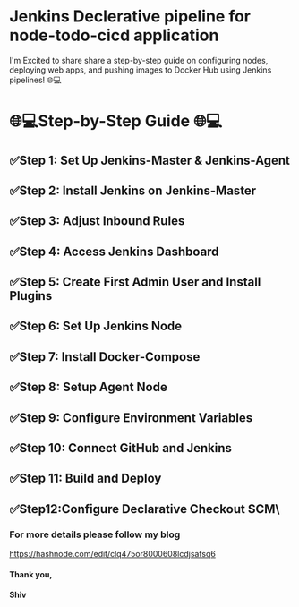 # Jenkins Declerative pipeline for node-todo-cicd application


I'm Excited to share share a step-by-step guide on configuring nodes, deploying web apps, and pushing images to Docker Hub using Jenkins pipelines! 🌐💻

# 🌐💻Step-by-Step Guide 🌐💻
## ✅Step 1: Set Up Jenkins-Master & Jenkins-Agent
## ✅Step 2: Install Jenkins on Jenkins-Master
## ✅Step 3: Adjust Inbound Rules
## ✅Step 4: Access Jenkins Dashboard
## ✅Step 5: Create First Admin User and Install Plugins
## ✅Step 6: Set Up Jenkins Node
## ✅Step 7: Install Docker-Compose
## ✅Step 8: Setup Agent Node
## ✅Step 9: Configure Environment Variables
## ✅Step 10: Connect GitHub and Jenkins
## ✅Step 11: Build and Deploy
## ✅Step12:Configure Declarative Checkout SCM\

### For more details please follow my blog

https://hashnode.com/edit/clq475or8000608lcdjsafsq6

#### Thank you,
#### Shiv
